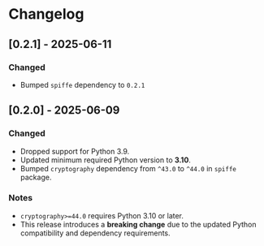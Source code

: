 # Changelog

## [0.2.1] - 2025-06-11

### Changed
- Bumped `spiffe` dependency to `0.2.1`

## [0.2.0] - 2025-06-09

### Changed
- Dropped support for Python 3.9.
- Updated minimum required Python version to **3.10**.
- Bumped `cryptography` dependency from `^43.0` to `^44.0` in `spiffe` package.

### Notes
- `cryptography>=44.0` requires Python 3.10 or later.
- This release introduces a **breaking change** due to the updated Python compatibility and dependency requirements.
